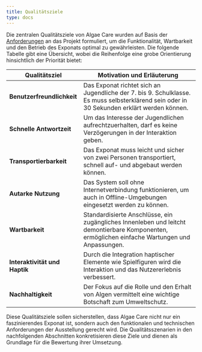 ```yaml
---
title: Qualitätsziele
type: docs
---
```


Die zentralen Qualitätsziele von Algae Care wurden auf Basis der [Anforderungen](/sad/anforderungen) an das Projekt formuliert, um die Funktionalität, Wartbarkeit und den Betrieb des Exponats optimal zu gewährleisten. Die folgende Tabelle gibt eine Übersicht, wobei die Reihenfolge eine grobe Orientierung hinsichtlich der Priorität bietet:

| Qualitätsziel                  | Motivation und Erläuterung                                                                                                                     |
| ------------------------------ |------------------------------------------------------------------------------------------------------------------------------------------------|
| **Benutzerfreundlichkeit**     | Das Exponat richtet sich an Jugendliche der 7. bis 9. Schulklasse. Es muss selbsterklärend sein oder in 30 Sekunden erklärt werden können.     |
| **Schnelle Antwortzeit**       | Um das Interesse der Jugendlichen aufrechtzuerhalten, darf es keine Verzögerungen in der Interaktion geben.                                    |
| **Transportierbarkeit**        | Das Exponat muss leicht und sicher von zwei Personen transportiert, schnell auf- und abgebaut werden können.                                   |
| **Autarke Nutzung**            | Das System soll ohne Internetverbindung funktionieren, um auch in Offline-Umgebungen eingesetzt werden zu können.                              |
| **Wartbarkeit**                | Standardisierte Anschlüsse, ein zugängliches Innenleben und leitcht demontierbare Komponenten, ermöglichen einfache Wartungen und Anpassungen. |
| **Interaktivität und Haptik**  | Durch die Integration haptischer Elemente wie Spielfiguren wird die Interaktion und das Nutzererlebnis verbessert.                             |
| **Nachhaltigkeit**             | Der Fokus auf die Rolle und den Erhalt von Algen vermittelt eine wichtige Botschaft zum Umweltschutz.                                          |

Diese Qualitätsziele sollen sicherstellen, dass Algae Care nicht nur ein faszinierendes Exponat ist, sondern auch den funktionalen und technischen Anforderungen der Ausstellung gerecht wird. Die Qualitätsszenarien in den nachfolgenden Abschnitten konkretisieren diese Ziele und dienen als Grundlage für die Bewertung ihrer Umsetzung.